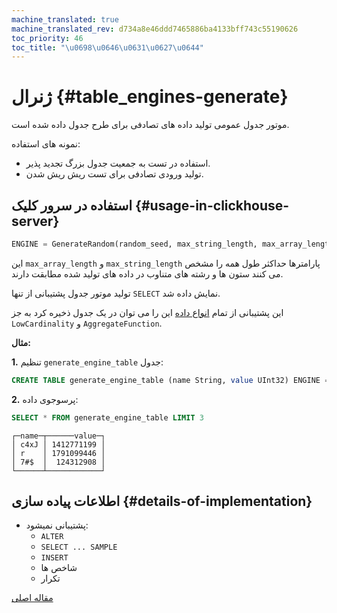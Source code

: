 ```yaml
---
machine_translated: true
machine_translated_rev: d734a8e46ddd7465886ba4133bff743c55190626
toc_priority: 46
toc_title: "\u0698\u0646\u0631\u0627\u0644"
---
```


# ژنرال {#table_engines-generate}

موتور جدول عمومی تولید داده های تصادفی برای طرح جدول داده شده است.

نمونه های استفاده:

-   استفاده در تست به جمعیت جدول بزرگ تجدید پذیر.
-   تولید ورودی تصادفی برای تست ریش ریش شدن.

## استفاده در سرور کلیک {#usage-in-clickhouse-server}

``` sql
ENGINE = GenerateRandom(random_seed, max_string_length, max_array_length)
```

این `max_array_length` و `max_string_length` پارامترها حداکثر طول همه را مشخص می کنند
ستون ها و رشته های متناوب در داده های تولید شده مطابقت دارند.

تولید موتور جدول پشتیبانی از تنها `SELECT` نمایش داده شد.

این پشتیبانی از تمام [انواع داده](../../../sql_reference/data_types/index.md) این را می توان در یک جدول ذخیره کرد به جز `LowCardinality` و `AggregateFunction`.

**مثال:**

**1.** تنظیم `generate_engine_table` جدول:

``` sql
CREATE TABLE generate_engine_table (name String, value UInt32) ENGINE = GenerateRandom(1, 5, 3)
```

**2.** پرسوجوی داده:

``` sql
SELECT * FROM generate_engine_table LIMIT 3
```

``` text
┌─name─┬──────value─┐
│ c4xJ │ 1412771199 │
│ r    │ 1791099446 │
│ 7#$  │  124312908 │
└──────┴────────────┘
```

## اطلاعات پیاده سازی {#details-of-implementation}

-   پشتیبانی نمیشود:
    -   `ALTER`
    -   `SELECT ... SAMPLE`
    -   `INSERT`
    -   شاخص ها
    -   تکرار

[مقاله اصلی](https://clickhouse.tech/docs/en/operations/table_engines/generate/) <!--hide-->
